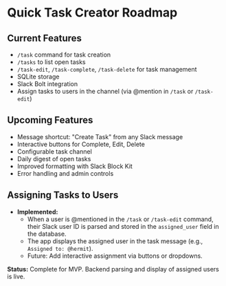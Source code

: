 # Quick Task Creator Roadmap

## Current Features

- `/task` command for task creation
- `/tasks` to list open tasks
- `/task-edit`, `/task-complete`, `/task-delete` for task management
- SQLite storage
- Slack Bolt integration
- Assign tasks to users in the channel (via @mention in `/task` or `/task-edit`)

## Upcoming Features

- Message shortcut: "Create Task" from any Slack message
- Interactive buttons for Complete, Edit, Delete
- Configurable task channel
- Daily digest of open tasks
- Improved formatting with Slack Block Kit
- Error handling and admin controls

## Assigning Tasks to Users

- **Implemented:**
  - When a user is @mentioned in the `/task` or `/task-edit` command, their Slack user ID is parsed and stored in the `assigned_user` field in the database.
  - The app displays the assigned user in the task message (e.g., `Assigned to: @hermit`).
  - Future: Add interactive assignment via buttons or dropdowns.

**Status:** Complete for MVP. Backend parsing and display of assigned users is live.
